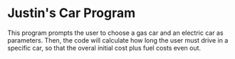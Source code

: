 # Justin's Car Program
This program prompts the user to choose a gas car and an electric car as parameters. Then, the code will calculate how long the user must drive in a specific car, so that the overal initial cost plus fuel costs even out.
